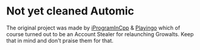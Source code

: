 # Not yet cleaned Automic
The original project was made by [iProgramInCpp](https://github.com/iProgramMC) & [Playingo](https://github.com/playingoDEERUX) which of course turned out to be an Account Stealer for relaunching Growalts. Keep that in mind and don't praise them for that.
